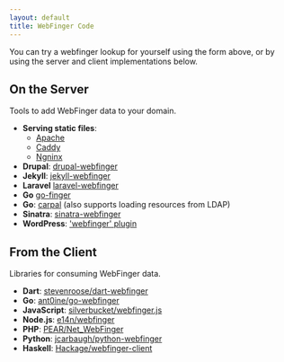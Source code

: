 ```yaml
---
layout: default
title: WebFinger Code
---
```


You can try a webfinger lookup for yourself using the form above, or by using
the server and client implementations below.

## On the Server

Tools to add WebFinger data to your domain.

- **Serving static files**:
  - [Apache](https://gist.github.com/aaronpk/5846789)
  - [Caddy](https://willnorris.com/2023/caddy-snippets/#webfinger)
  - [Ngninx](https://willnorris.com/2014/webfinger-with-static-files-nginx/)
- **Drupal**: [drupal-webfinger](https://www.drupal.org/project/webfinger)
- **Jekyll**: [jekyll-webfinger](https://github.com/konklone/jekyll-webfinger)
- **Laravel** [laravel-webfinger](https://github.com/trovster/laravel-webfinger)
- **Go** [go-finger](https://github.com/Maronato/go-finger)
- **Go**: [carpal](https://github.com/peeley/carpal) (also supports loading resources from LDAP)
- **Sinatra**: [sinatra-webfinger](https://github.com/konklone/sinatra-webfinger)
- **WordPress**: ['webfinger' plugin](https://wordpress.org/plugins/webfinger/)

## From the Client

Libraries for consuming WebFinger data.

- **Dart**: [stevenroose/dart-webfinger](https://github.com/stevenroose/dart-webfinger)
- **Go**: [ant0ine/go-webfinger](https://github.com/ant0ine/go-webfinger)
- **JavaScript**: [silverbucket/webfinger.js](https://github.com/silverbucket/webfinger.js)
- **Node.js**: [e14n/webfinger](https://github.com/e14n/webfinger)
- **PHP**: [PEAR/Net_WebFinger](https://pear.php.net/package/Net_WebFinger/)
- **Python**: [jcarbaugh/python-webfinger](https://github.com/jcarbaugh/python-webfinger)
- **Haskell**: [Hackage/webfinger-client](https://hackage.haskell.org/package/webfinger-client)
